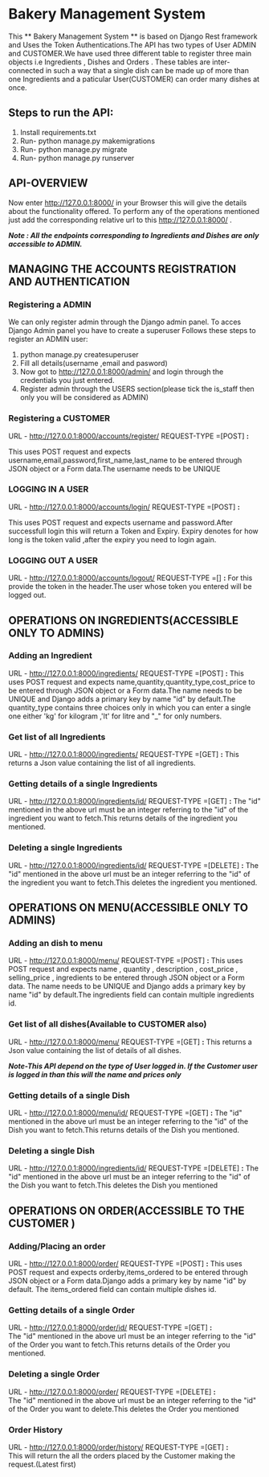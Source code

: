 # Bakery Management System

This ** Bakery Management System ** is based on Django Rest framework and Uses the Token Authentications.The API has two types of User 
ADMIN and CUSTOMER.We have used three different table to register three main objects i.e Ingredients , Dishes and Orders . These tables 
are inter-connected in such a way that a single dish can be made up of more than one Ingredients and a paticular User(CUSTOMER) can order
many dishes at once.

## Steps to run the API:

1. Install requirements.txt 
2. Run- python manage.py makemigrations
3. Run- python manage.py migrate
4. Run- python manage.py runserver 



## API-OVERVIEW

Now enter http://127.0.0.1:8000/ in your Browser this will give the details about the functionality offered.
To perform any of the operations mentioned just add the corresponding relative url to this http://127.0.0.1:8000/ .

***Note : All the endpoints corresponding to Ingredients and Dishes are only accessible to ADMIN.***

## MANAGING THE ACCOUNTS REGISTRATION AND  AUTHENTICATION



### Registering a ADMIN

We can only register admin through the Django admin panel. To acces Django Admin panel you have to create a superuser
Follows these steps to register an ADMIN user:
1. python manage.py createsuperuser
2. Fill all details(username ,email and pasword)
3. Now got to http://127.0.0.1:8000/admin/ and login through the credentials you just entered.
4. Register admin through the USERS section(please tick the is_staff then only you will be considered as ADMIN)


### Registering a CUSTOMER

URL - http://127.0.0.1:8000/accounts/register/  REQUEST-TYPE =[POST] **:**

This uses POST request and expects username,email,password,first_name,last_name to be entered through JSON object or a Form data.The username needs to be UNIQUE


### LOGGING IN A USER

URL - http://127.0.0.1:8000/accounts/login/  REQUEST-TYPE =[POST]  **:**

This uses POST request and expects username and password.After successfull login this will return a Token and Expiry.
Expiry denotes for how long is the token valid ,after the expiry you need to login again.


### LOGGING OUT A USER

URL - http://127.0.0.1:8000/accounts/logout/  REQUEST-TYPE =[]  **:**
For this provide the token in the header.The user whose token you entered will be logged out.



## OPERATIONS ON INGREDIENTS(ACCESSIBLE ONLY TO ADMINS)


### Adding an Ingredient

URL - http://127.0.0.1:8000/ingredients/  REQUEST-TYPE =[POST]   **:**
This uses POST request and expects name,quantity,quantity_type,cost_price to be entered through JSON object or a Form data.The name needs to be UNIQUE
and Django adds a primary key by name "id" by default.The quantity_type contains three choices only in which you can enter a single one either 'kg' for
kilogram ,'lt' for litre and "_" for only numbers.


### Get list of all Ingredients

URL - http://127.0.0.1:8000/ingredients/   REQUEST-TYPE =[GET]    **:**
This  returns a Json value containing the list of all ingredients.


### Getting details of a single Ingredients

URL - http://127.0.0.1:8000/ingredients/id/ REQUEST-TYPE =[GET]    **:**
The "id" mentioned in the above url must be an integer referring to the "id" of the ingredient you want to fetch.This returns details of the 
ingredient you mentioned.


### Deleting a single Ingredients

URL - http://127.0.0.1:8000/ingredients/id/ REQUEST-TYPE =[DELETE]   **:**
The "id" mentioned in the above url must be an integer referring to the "id" of the ingredient you want to fetch.This deletes the 
ingredient you mentioned.




## OPERATIONS ON MENU(ACCESSIBLE ONLY TO ADMINS)



### Adding an dish to menu

URL - http://127.0.0.1:8000/menu/  REQUEST-TYPE =[POST]   **:**
This uses POST request and expects name , quantity , description , cost_price , selling_price , ingredients to be entered through JSON object or a Form data.
The name needs to be UNIQUE and Django adds a primary key by name "id" by default.The ingredients field can contain multiple ingredients id.


### Get list of all dishes(Available to CUSTOMER also)

URL - http://127.0.0.1:8000/menu/   REQUEST-TYPE =[GET]     **:**
This  returns a Json value containing the list of details of all  dishes.

***Note-This API depend on the type of User logged in. If the Customer user is logged in than this will the name and prices only***


### Getting details of a single Dish

URL - http://127.0.0.1:8000/menu/id/ REQUEST-TYPE =[GET]      **:**
The "id" mentioned in the above url must be an integer referring to the "id" of the Dish you want to fetch.This returns details of the 
Dish you mentioned.


### Deleting a single Dish

URL - http://127.0.0.1:8000/ingredients/id/ REQUEST-TYPE =[DELETE]    **:**
The "id" mentioned in the above url must be an integer referring to the "id" of the Dish you want to fetch.This deletes the 
Dish you mentioned



## OPERATIONS ON ORDER(ACCESSIBLE TO THE CUSTOMER )


### Adding/Placing an order 

URL - http://127.0.0.1:8000/order/  REQUEST-TYPE =[POST]      **:** 
This uses POST request and expects orderby,items_ordered to be entered through JSON object or a Form data.Django adds a primary key by name "id" by default.
The items_ordered field can contain multiple dishes id.


### Getting details of a single Order 

URL - http://127.0.0.1:8000/order/id/ REQUEST-TYPE =[GET]     **:**   
The "id" mentioned in the above url must be an integer referring to the "id" of the Order you want to fetch.This returns details of the 
Order you mentioned.

### Deleting a single Order 

URL - http://127.0.0.1:8000/order/ REQUEST-TYPE =[DELETE]     **:**  
The "id" mentioned in the above url must be an integer referring to the "id" of the Order you want to delete.This deletes the 
Order you mentioned

### Order History 

URL - http://127.0.0.1:8000/order/history/ REQUEST-TYPE =[GET]    **:**  
This will return the all the orders placed by the Customer making the request.(Latest first) 



